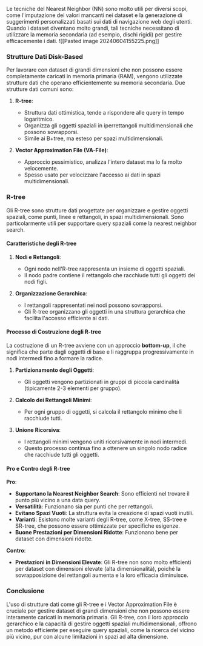 Le tecniche del Nearest Neighbor (NN) sono molto utili per diversi scopi, come l'imputazione dei valori mancanti nei dataset e la generazione di suggerimenti personalizzati basati sui dati di navigazione web degli utenti. Quando i dataset diventano molto grandi, tali tecniche necessitano di utilizzare la memoria secondaria (ad esempio, dischi rigidi) per gestire efficacemente i dati.
![[Pasted image 20240604155225.png]]
### Strutture Dati Disk-Based

Per lavorare con dataset di grandi dimensioni che non possono essere completamente caricati in memoria primaria (RAM), vengono utilizzate strutture dati che operano efficientemente su memoria secondaria. Due strutture dati comuni sono:

1. **R-tree**:
   - Struttura dati ottimistica, tende a rispondere alle query in tempo logaritmico.
   - Organizza gli oggetti spaziali in iperrettangoli multidimensionali che possono sovrapporsi.
   - Simile ai B+tree, ma esteso per spazi multidimensionali.

2. **Vector Approximation File (VA-File)**:
   - Approccio pessimistico, analizza l'intero dataset ma lo fa molto velocemente.
   - Spesso usato per velocizzare l'accesso ai dati in spazi multidimensionali.

### R-tree

Gli R-tree sono strutture dati progettate per organizzare e gestire oggetti spaziali, come punti, linee e rettangoli, in spazi multidimensionali. Sono particolarmente utili per supportare query spaziali come la nearest neighbor search.

#### Caratteristiche degli R-tree

1. **Nodi e Rettangoli**:
   - Ogni nodo nell'R-tree rappresenta un insieme di oggetti spaziali.
   - Il nodo padre contiene il rettangolo che racchiude tutti gli oggetti dei nodi figli.

2. **Organizzazione Gerarchica**:
   - I rettangoli rappresentati nei nodi possono sovrapporsi.
   - Gli R-tree organizzano gli oggetti in una struttura gerarchica che facilita l'accesso efficiente ai dati.

#### Processo di Costruzione degli R-tree

La costruzione di un R-tree avviene con un approccio **bottom-up**, il che significa che parte dagli oggetti di base e li raggruppa progressivamente in nodi intermedi fino a formare la radice.

1. **Partizionamento degli Oggetti**:
   - Gli oggetti vengono partizionati in gruppi di piccola cardinalità (tipicamente 2-3 elementi per gruppo).

2. **Calcolo dei Rettangoli Minimi**:
   - Per ogni gruppo di oggetti, si calcola il rettangolo minimo che li racchiude tutti.

3. **Unione Ricorsiva**:
   - I rettangoli minimi vengono uniti ricorsivamente in nodi intermedi.
   - Questo processo continua fino a ottenere un singolo nodo radice che racchiude tutti gli oggetti.

#### Pro e Contro degli R-tree

**Pro**:
- **Supportano la Nearest Neighbor Search**: Sono efficienti nel trovare il punto più vicino a una data query.
- **Versatilità**: Funzionano sia per punti che per rettangoli.
- **Evitano Spazi Vuoti**: La struttura evita la creazione di spazi vuoti inutili.
- **Varianti**: Esistono molte varianti degli R-tree, come X-tree, SS-tree e SR-tree, che possono essere ottimizzate per specifiche esigenze.
- **Buone Prestazioni per Dimensioni Ridotte**: Funzionano bene per dataset con dimensioni ridotte.

**Contro**:
- **Prestazioni in Dimensioni Elevate**: Gli R-tree non sono molto efficienti per dataset con dimensioni elevate (alta dimensionalità), poiché la sovrapposizione dei rettangoli aumenta e la loro efficacia diminuisce.

### Conclusione

L'uso di strutture dati come gli R-tree e i Vector Approximation File è cruciale per gestire dataset di grandi dimensioni che non possono essere interamente caricati in memoria primaria. Gli R-tree, con il loro approccio gerarchico e la capacità di gestire oggetti spaziali multidimensionali, offrono un metodo efficiente per eseguire query spaziali, come la ricerca del vicino più vicino, pur con alcune limitazioni in spazi ad alta dimensione.